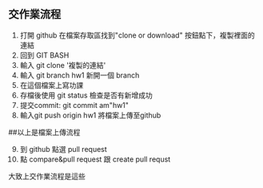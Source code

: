 ## 交作業流程

1. 打開 github 在檔案存取區找到"clone or download" 按鈕點下，複製裡面的連結
2. 回到 GIT BASH
3. 輸入 git clone '複製的連結'
4. 輸入 git branch hw1 新開一個 branch
5. 在這個檔案上寫功課
6. 存檔後使用 git status 檢查是否有新增成功
7. 提交commit: git commit am"hw1"
8. 輸入git push origin hw1 將檔案上傳至github

##以上是檔案上傳流程

9. 到 github 點選 pull request
10. 點 compare&pull request 跟 create pull requst

大致上交作業流程是這些

